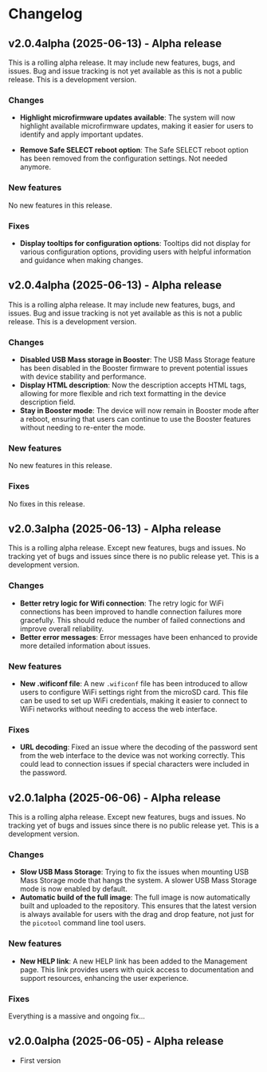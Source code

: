 # Changelog

## v2.0.4alpha (2025-06-13) - Alpha release

This is a rolling alpha release. It may include new features, bugs, and issues. Bug and issue tracking is not yet available as this is not a public release. This is a development version.

### Changes
- **Highlight microfirmware updates available**: The system will now highlight available microfirmware updates, making it easier for users to identify and apply important updates.

- **Remove Safe SELECT reboot option**: The Safe SELECT reboot option has been removed from the configuration settings. Not needed anymore.

### New features
No new features in this release.

### Fixes
- **Display tooltips for configuration options**: Tooltips did not display for various configuration options, providing users with helpful information and guidance when making changes.

## v2.0.4alpha (2025-06-13) - Alpha release

This is a rolling alpha release. It may include new features, bugs, and issues. Bug and issue tracking is not yet available as this is not a public release. This is a development version.

### Changes
- **Disabled USB Mass storage in Booster**: The USB Mass Storage feature has been disabled in the Booster firmware to prevent potential issues with device stability and performance.
- **Display HTML description**: Now the description accepts HTML tags, allowing for more flexible and rich text formatting in the device description field.
- **Stay in Booster mode**: The device will now remain in Booster mode after a reboot, ensuring that users can continue to use the Booster features without needing to re-enter the mode.

### New features
No new features in this release.

### Fixes
No fixes in this release.

## v2.0.3alpha (2025-06-13) - Alpha release

This is a rolling alpha release. Except new features, bugs and issues. No tracking yet of bugs and issues since there is no public release yet. This is a development version.

### Changes
- **Better retry logic for Wifi connection**: The retry logic for WiFi connections has been improved to handle connection failures more gracefully. This should reduce the number of failed connections and improve overall reliability.
- **Better error messages**: Error messages have been enhanced to provide more detailed information about issues.

### New features
- **New .wificonf file**: A new `.wificonf` file has been introduced to allow users to configure WiFi settings right from the microSD card. This file can be used to set up WiFi credentials, making it easier to connect to WiFi networks without needing to access the web interface.

### Fixes
- **URL decoding**: Fixed an issue where the decoding of the password sent from the web interface to the device was not working correctly. This could lead to connection issues if special characters were included in the password.

## v2.0.1alpha (2025-06-06) - Alpha release

This is a rolling alpha release. Except new features, bugs and issues. No tracking yet of bugs and issues since there is no public release yet. This is a development version.

### Changes
- **Slow USB Mass Storage**: Trying to fix the issues when mounting USB Mass Storage mode that hangs the system. A slower USB Mass Storage mode is now enabled by default.
- **Automatic build of the full image**: The full image is now automatically built and uploaded to the repository. This ensures that the latest version is always available for users with the drag and drop feature, not just for the `picotool` command line tool users.

### New features
- **New HELP link**: A new HELP link has been added to the Management page. This link provides users with quick access to documentation and support resources, enhancing the user experience.

### Fixes
Everything is a massive and ongoing fix...

## v2.0.0alpha (2025-06-05) - Alpha release
- First version
